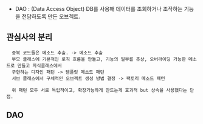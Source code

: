 
- DAO : (Data Access Object) DB를 사용해 데이터를 조회하거나 조작하는 기능을 전담하도록 만든 오브젝트.

## 관심사의 분리
```
  중복 코드들은 메소드 추출. -> 메소드 추출
  부모 클래스에 기본적인 로직 흐름을 만들고, 기능의 일부를 추상, 오버라이딩 가능한 메소드로 만들고 자식클래스에서
  구현하는 디자인 패턴 -> 템플릿 메소드 패턴
  서브 클래스에서 구체적인 오브젝트 생성 방법 결정 -> 팩토리 메소드 패턴
  
  위 패턴 모두 서로 독립적이고, 확장가능하게 만드는게 효과적 but 상속을 사용했다는 단점.
```

## DAO

